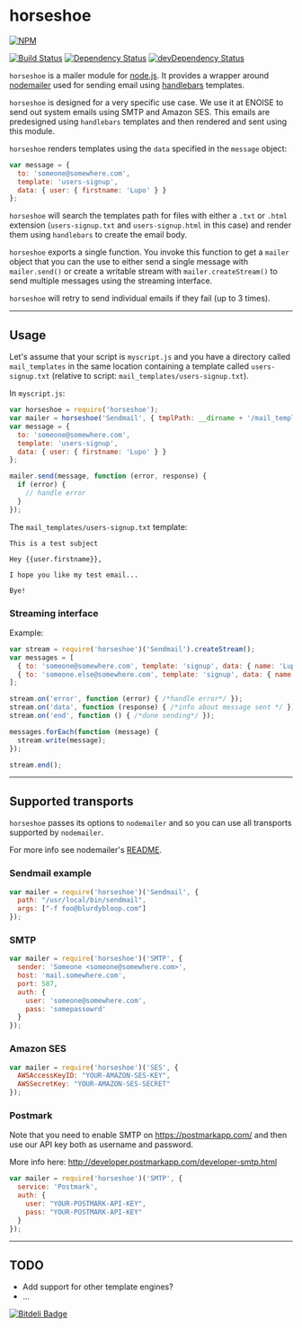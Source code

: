 # horseshoe

[![NPM](https://nodei.co/npm/horseshoe.png?compact=true)](https://nodei.co/npm/horseshoe/)

[![Build Status](https://secure.travis-ci.org/lupomontero/horseshoe.png)](http://travis-ci.org/lupomontero/horseshoe) 
[![Dependency Status](https://david-dm.org/lupomontero/horseshoe.png)](https://david-dm.org/lupomontero/horseshoe) 
[![devDependency Status](https://david-dm.org/lupomontero/horseshoe/dev-status.png)](https://david-dm.org/lupomontero/horseshoe#info=devDependencies)

`horseshoe` is a mailer module for [node.js](http://nodejs.org/). It provides a
wrapper around [nodemailer](https://github.com/andris9/nodemailer) used for
sending email using [handlebars](http://handlebarsjs.com/) templates.

`horseshoe` is designed for a very specific use case. We use it at ENOISE to
send out system emails using SMTP and Amazon SES. This emails are predesigned
using `handlebars` templates and then rendered and sent using this module.

`horseshoe` renders templates using the `data` specified in the `message`
object:

```javascript
var message = {
  to: 'someone@somewhere.com',
  template: 'users-signup',
  data: { user: { firstname: 'Lupo' } }
};
```

`horseshoe` will search the templates path for files with either a `.txt` or
`.html` extension (`users-signup.txt` and `users-signup.html` in this case) and
render them using `handlebars` to create the email body.

`horseshoe` exports a single function. You invoke this function to get a
`mailer` object that you can the use to either send a single message with
`mailer.send()` or create a writable stream with `mailer.createStream()` to send
multiple messages using the streaming interface.

`horseshoe` will retry to send individual emails if they fail (up to 3 times).

* * *

## Usage

Let's assume that your script is `myscript.js` and you have a directory called
`mail_templates` in the same location containing a template called
`users-signup.txt` (relative to script: `mail_templates/users-signup.txt`).

In `myscript.js`:

```javascript
var horseshoe = require('horseshoe');
var mailer = horseshoe('Sendmail', { tmplPath: __dirname + '/mail_templates/' });
var message = {
  to: 'someone@somewhere.com',
  template: 'users-signup',
  data: { user: { firstname: 'Lupo' } }
};

mailer.send(message, function (error, response) {
  if (error) {
    // handle error
  }
});
```

The `mail_templates/users-signup.txt` template:

    This is a test subject

    Hey {{user.firstname}},

    I hope you like my test email...

    Bye!

### Streaming interface

Example:

```javascript
var stream = require('horseshoe')('Sendmail').createStream();
var messages = [
  { to: 'someone@somewhere.com', template: 'signup', data: { name: 'Lupo' } },
  { to: 'someone.else@somewhere.com', template: 'signup', data: { name: 'Someone' } }
];

stream.on('error', function (error) { /*handle error*/ });
stream.on('data', function (response) { /*info about message sent */ });
stream.on('end', function () { /*done sending*/ });

messages.forEach(function (message) {
  stream.write(message);
});

stream.end();
```

* * *

## Supported transports

`horseshoe` passes its options to `nodemailer` and so you can use all transports
supported by `nodemailer`.

For more info see nodemailer's [README](https://github.com/andris9/nodemailer).

### Sendmail example

```javascript
var mailer = require('horseshoe')('Sendmail', {
  path: "/usr/local/bin/sendmail",
  args: ["-f foo@blurdybloop.com"]
});
```

### SMTP

```javascript
var mailer = require('horseshoe')('SMTP', {
  sender: 'Someone <someone@somewhere.com>',
  host: 'mail.somewhere.com',
  port: 587,
  auth: {
    user: 'someone@somewhere.com',
    pass: 'somepassowrd'
  }
});
```

### Amazon SES

```javascript
var mailer = require('horseshoe')('SES', {
  AWSAccessKeyID: "YOUR-AMAZON-SES-KEY",
  AWSSecretKey: "YOUR-AMAZON-SES-SECRET"
});
```

### Postmark

Note that you need to enable SMTP on https://postmarkapp.com/ and then use our
API key both as username and password.

More info here: http://developer.postmarkapp.com/developer-smtp.html

```javascript
var mailer = require('horseshoe')('SMTP', {
  service: 'Postmark',
  auth: {
    user: "YOUR-POSTMARK-API-KEY",
    pass: "YOUR-POSTMARK-API-KEY"
  }
});
```

* * *

## TODO

* Add support for other template engines?
* ...


[![Bitdeli Badge](https://d2weczhvl823v0.cloudfront.net/lupomontero/horseshoe/trend.png)](https://bitdeli.com/free "Bitdeli Badge")

